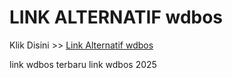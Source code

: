 # LINK ALTERNATIF wdbos

Klik Disini >> <a href="https://linksto.pages.dev/">Link Alternatif wdbos </a>

link wdbos terbaru
link wdbos 2025